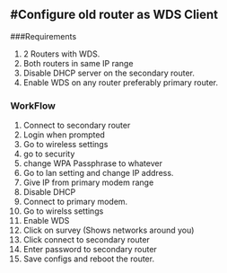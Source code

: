 #Configure old router as WDS Client
---
###Requirements
1. 2 Routers with WDS.
2. Both routers in same IP range
3. Disable DHCP server on the secondary router.
4. Enable WDS on any router preferably primary router.

### WorkFlow
1. Connect to secondary router
2. Login when prompted
3. Go to wireless settings
4. go to security
5. change WPA Passphrase to whatever
6. Go to lan setting and change IP address.
7. Give IP from primary modem range
8. Disable DHCP
9. Connect to primary modem.
10. Go to wirelss settings
11. Enable WDS
12. Click on survey (Shows networks around you)
13. Click connect to secondary router
14. Enter password to secondary router
15. Save configs and reboot the router.
